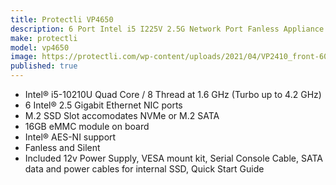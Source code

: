```yaml
---
title: Protectli VP4650
description: 6 Port Intel i5 I225V 2.5G Network Port Fanless Appliance
make: protectli
model: vp4650
image: https://protectli.com/wp-content/uploads/2021/04/VP2410_front-600x600.png
published: true
---
```


* Intel® i5-10210U Quad Core / 8 Thread at 1.6 GHz (Turbo up to 4.2 GHz)
* 6 Intel® 2.5 Gigabit Ethernet NIC ports
* M.2 SSD Slot accomodates NVMe or M.2 SATA
* 16GB eMMC module on board
* Intel® AES-NI support
* Fanless and Silent
* Included 12v Power Supply, VESA mount kit, Serial Console Cable, SATA data and power cables for internal SSD, Quick Start Guide
